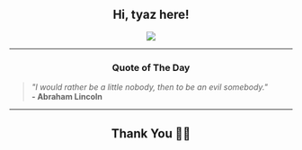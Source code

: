 <h2 align="center"> Hi, tyaz here!</h2>

<p align="center">
<a href="https://github.com/tyazx" alt="github streak"><img src="https://dvst-streak.herokuapp.com/?user=tyazx&theme=tokyonight&fire=DD472C"></a>
</p>

<hr>
<h3 align="center">Quote of The Day</h3>
<p align="center">
<blockquote>
<i>"I would rather be a little nobody, then to be an evil somebody."</i>
<br>
<b>- Abraham Lincoln</b>
</blockquote>
</p>


<hr>
<h2 align="center">Thank You 🙏🏼</h2>
